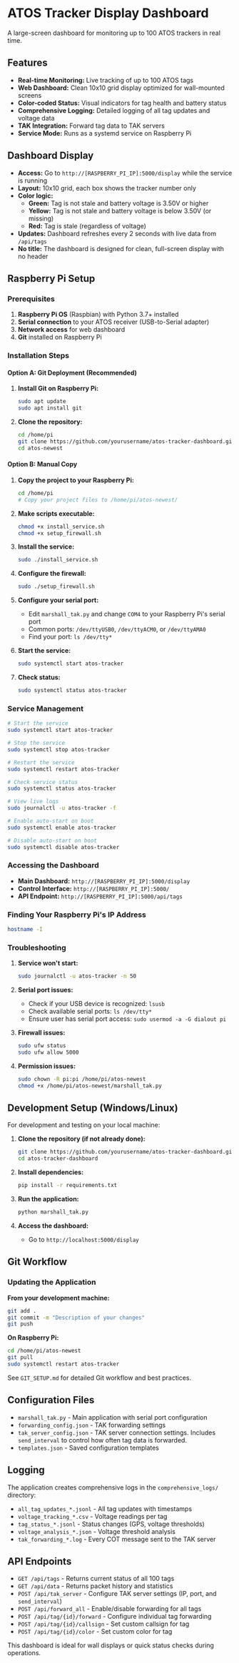 # ATOS Tracker Display Dashboard

A large-screen dashboard for monitoring up to 100 ATOS trackers in real time.

## Features

- **Real-time Monitoring:** Live tracking of up to 100 ATOS tags
- **Web Dashboard:** Clean 10x10 grid display optimized for wall-mounted screens
- **Color-coded Status:** Visual indicators for tag health and battery status
- **Comprehensive Logging:** Detailed logging of all tag updates and voltage data
- **TAK Integration:** Forward tag data to TAK servers
- **Service Mode:** Runs as a systemd service on Raspberry Pi

## Dashboard Display

- **Access:** Go to `http://[RASPBERRY_PI_IP]:5000/display` while the service is running
- **Layout:** 10x10 grid, each box shows the tracker number only
- **Color logic:**
  - **Green:** Tag is not stale and battery voltage is 3.50V or higher
  - **Yellow:** Tag is not stale and battery voltage is below 3.50V (or missing)
  - **Red:** Tag is stale (regardless of voltage)
- **Updates:** Dashboard refreshes every 2 seconds with live data from `/api/tags`
- **No title:** The dashboard is designed for clean, full-screen display with no header

## Raspberry Pi Setup

### Prerequisites

1. **Raspberry Pi OS** (Raspbian) with Python 3.7+ installed
2. **Serial connection** to your ATOS receiver (USB-to-Serial adapter)
3. **Network access** for web dashboard
4. **Git** installed on Raspberry Pi

### Installation Steps

#### Option A: Git Deployment (Recommended)

1. **Install Git on Raspberry Pi:**
   ```bash
   sudo apt update
   sudo apt install git
   ```

2. **Clone the repository:**
   ```bash
   cd /home/pi
   git clone https://github.com/yourusername/atos-tracker-dashboard.git atos-newest
   cd atos-newest
   ```

#### Option B: Manual Copy

1. **Copy the project to your Raspberry Pi:**
   ```bash
   cd /home/pi
   # Copy your project files to /home/pi/atos-newest/
   ```

2. **Make scripts executable:**
   ```bash
   chmod +x install_service.sh
   chmod +x setup_firewall.sh
   ```

3. **Install the service:**
   ```bash
   sudo ./install_service.sh
   ```

4. **Configure the firewall:**
   ```bash
   sudo ./setup_firewall.sh
   ```

5. **Configure your serial port:**
   - Edit `marshall_tak.py` and change `COM4` to your Raspberry Pi's serial port
   - Common ports: `/dev/ttyUSB0`, `/dev/ttyACM0`, or `/dev/ttyAMA0`
   - Find your port: `ls /dev/tty*`

6. **Start the service:**
   ```bash
   sudo systemctl start atos-tracker
   ```

7. **Check status:**
   ```bash
   sudo systemctl status atos-tracker
   ```

### Service Management

```bash
# Start the service
sudo systemctl start atos-tracker

# Stop the service
sudo systemctl stop atos-tracker

# Restart the service
sudo systemctl restart atos-tracker

# Check service status
sudo systemctl status atos-tracker

# View live logs
sudo journalctl -u atos-tracker -f

# Enable auto-start on boot
sudo systemctl enable atos-tracker

# Disable auto-start on boot
sudo systemctl disable atos-tracker
```

### Accessing the Dashboard

- **Main Dashboard:** `http://[RASPBERRY_PI_IP]:5000/display`
- **Control Interface:** `http://[RASPBERRY_PI_IP]:5000/`
- **API Endpoint:** `http://[RASPBERRY_PI_IP]:5000/api/tags`

### Finding Your Raspberry Pi's IP Address

```bash
hostname -I
```

### Troubleshooting

1. **Service won't start:**
   ```bash
   sudo journalctl -u atos-tracker -n 50
   ```

2. **Serial port issues:**
   - Check if your USB device is recognized: `lsusb`
   - Check available serial ports: `ls /dev/tty*`
   - Ensure user has serial port access: `sudo usermod -a -G dialout pi`

3. **Firewall issues:**
   ```bash
   sudo ufw status
   sudo ufw allow 5000
   ```

4. **Permission issues:**
   ```bash
   sudo chown -R pi:pi /home/pi/atos-newest
   chmod +x /home/pi/atos-newest/marshall_tak.py
   ```

## Development Setup (Windows/Linux)

For development and testing on your local machine:

1. **Clone the repository (if not already done):**
   ```bash
   git clone https://github.com/yourusername/atos-tracker-dashboard.git
   cd atos-tracker-dashboard
   ```

2. **Install dependencies:**
   ```bash
   pip install -r requirements.txt
   ```

3. **Run the application:**
   ```bash
   python marshall_tak.py
   ```

4. **Access the dashboard:**
   - Go to `http://localhost:5000/display`

## Git Workflow

### Updating the Application

**From your development machine:**
```bash
git add .
git commit -m "Description of your changes"
git push
```

**On Raspberry Pi:**
```bash
cd /home/pi/atos-newest
git pull
sudo systemctl restart atos-tracker
```

See `GIT_SETUP.md` for detailed Git workflow and best practices.

## Configuration Files

- `marshall_tak.py` - Main application with serial port configuration
- `forwarding_config.json` - TAK forwarding settings
- `tak_server_config.json` - TAK server connection settings. Includes
  `send_interval` to control how often tag data is forwarded.
- `templates.json` - Saved configuration templates

## Logging

The application creates comprehensive logs in the `comprehensive_logs/` directory:
- `all_tag_updates_*.jsonl` - All tag updates with timestamps
- `voltage_tracking_*.csv` - Voltage readings per tag
- `tag_status_*.jsonl` - Status changes (GPS, voltage thresholds)
- `voltage_analysis_*.json` - Voltage threshold analysis
- `tak_forwarding_*.log` - Every COT message sent to the TAK server

## API Endpoints

- `GET /api/tags` - Returns current status of all 100 tags
- `GET /api/data` - Returns packet history and statistics
- `POST /api/tak_server` - Configure TAK server settings (IP, port, and
  `send_interval`)
- `POST /api/forward_all` - Enable/disable forwarding for all tags
- `POST /api/tag/{id}/forward` - Configure individual tag forwarding
- `POST /api/tag/{id}/callsign` - Set custom callsign for tag
- `POST /api/tag/{id}/color` - Set custom color for tag

This dashboard is ideal for wall displays or quick status checks during operations. 

